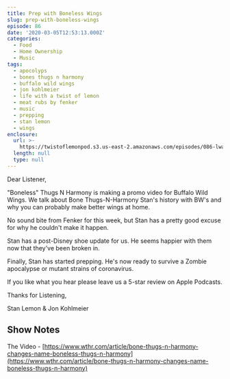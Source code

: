 ```yaml
---
title: Prep with Boneless Wings
slug: prep-with-boneless-wings
episode: 86
date: '2020-03-05T12:53:13.000Z'
categories:
  - Food
  - Home Ownership
  - Music
tags:
  - apocolyps
  - bones thugs n harmony
  - buffalo wild wings
  - jon kohlmeier
  - life with a twist of lemon
  - meat rubs by fenker
  - music
  - prepping
  - stan lemon
  - wings
enclosure:
  url: >-
    https://twistoflemonpod.s3.us-east-2.amazonaws.com/episodes/086-lwatol-20200305.mp3
  length: null
  type: null
---
```


Dear Listener,

"Boneless" Thugs N Harmony is making a promo video for Buffalo Wild Wings. We talk about Bone Thugs-N-Harmony Stan's history with BW's and why you can probably make better wings at home.

No sound bite from Fenker for this week, but Stan has a pretty good excuse for why he couldn't make it happen.

Stan has a post-Disney shoe update for us. He seems happier with them now that they've been broken in.

Finally, Stan has started prepping. He's now ready to survive a Zombie apocalypse or mutant strains of coronavirus.

If you like what you hear please leave us a 5-star review on Apple Podcasts.

Thanks for Listening,

Stan Lemon & Jon Kohlmeier

## Show Notes

The Video - [https://www.wthr.com/article/bone-thugs-n-harmony-changes-name-boneless-thugs-n-harmony](https://www.wthr.com/article/bone-thugs-n-harmony-changes-name-boneless-thugs-n-harmony)
